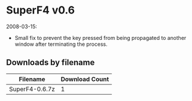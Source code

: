 # SuperF4 v0.6

2008-03-15:
- Small fix to prevent the key pressed from being propagated to another window after terminating the process.

## Downloads by filename

Filename | Download Count
-------- | --------------
SuperF4-0.6.7z | 1

